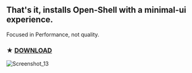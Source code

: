 ## That's it, installs Open-Shell with a minimal-ui experience.

Focused in Performance, not quality.

### ★ [**DOWNLOAD**](https://github.com/gzmatte/Minimal-Shell/releases/download/1/Minimal-OpenShell.bat)
![Screenshot_13](https://github.com/gzmatte/Minimal-Shell/assets/117684932/287f8f95-cd99-4cea-8b46-25caaf070052)
